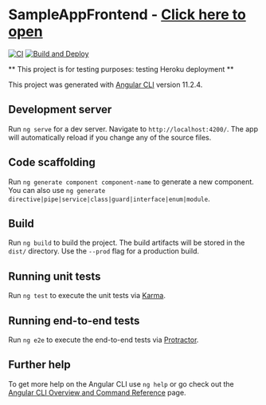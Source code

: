 # SampleAppFrontend - <a href="https://arrudalabs.github.io/sample-app-frontend/" target="_blank">Click here to open</a>

[![CI](https://github.com/arrudalabs/sample-app-frontend/actions/workflows/ci.yml/badge.svg)](https://github.com/arrudalabs/sample-app-frontend/actions/workflows/ci.yml)
[![Build and Deploy](https://github.com/arrudalabs/sample-app-frontend/actions/workflows/github_pages.yml/badge.svg)](https://github.com/arrudalabs/sample-app-frontend/actions/workflows/github_pages.yml)


** This project is for testing purposes: testing Heroku deployment ** 

This project was generated with [Angular CLI](https://github.com/angular/angular-cli) version 11.2.4.

## Development server

Run `ng serve` for a dev server. Navigate to `http://localhost:4200/`. The app will automatically reload if you change any of the source files.

## Code scaffolding

Run `ng generate component component-name` to generate a new component. You can also use `ng generate directive|pipe|service|class|guard|interface|enum|module`.

## Build

Run `ng build` to build the project. The build artifacts will be stored in the `dist/` directory. Use the `--prod` flag for a production build.

## Running unit tests

Run `ng test` to execute the unit tests via [Karma](https://karma-runner.github.io).

## Running end-to-end tests

Run `ng e2e` to execute the end-to-end tests via [Protractor](http://www.protractortest.org/).

## Further help

To get more help on the Angular CLI use `ng help` or go check out the [Angular CLI Overview and Command Reference](https://angular.io/cli) page.
